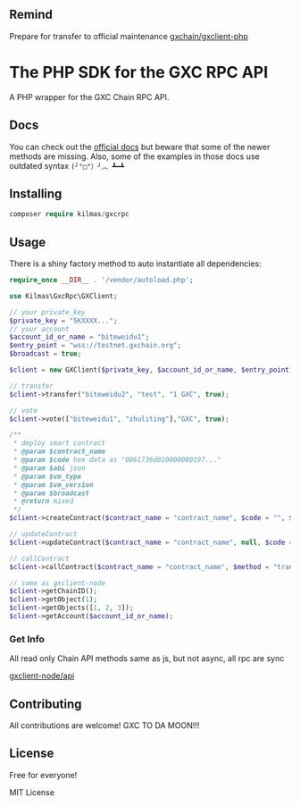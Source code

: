 ## Remind
Prepare for transfer to official maintenance [gxchain/gxclient-php](https://github.com/gxchain/gxclient-php/)

# The PHP SDK for the GXC RPC API

A PHP wrapper for the GXC Chain RPC API.

## Docs

You can check out the [official docs](https://gxchain.github.io/gxclient-node/api/) but 
beware that some of the newer methods are missing. Also, some of the examples in those 
docs use outdated syntax `(╯°□°）╯︵ ┻━┻`

## Installing

```php
composer require kilmas/gxcrpc
```

## Usage

There is a shiny factory method to auto instantiate all dependencies: 

```php
require_once __DIR__ . '/vendor/autoload.php';

use Kilmas\GxcRpc\GXClient;

// your private_key
$private_key = "5KXXXX...";
// your account
$account_id_or_name = "biteweidu1";
$entry_point = "wss://testnet.gxchain.org";
$broadcast = true;

$client = new GXClient($private_key, $account_id_or_name, $entry_point);

// transfer
$client->transfer("biteweidu2", "test", "1 GXC", true);

// vote
$client->vote(["biteweidu1", "zhuliting"],"GXC", true);

/**
 * deploy smart contract
 * @param $contract_name
 * @param $code hex data as "0061736d010000000197..."
 * @param $abi json
 * @param $vm_type
 * @param $vm_version
 * @param $broadcast
 * @return mixed
 */
$client->createContract($contract_name = "contract_name", $code = "", $abi = [], "0", "0", $broadcast);

// updateContract
$client->updateContract($contract_name = "contract_name", null, $code = "", $abi, true);

// callContract
$client->callContract($contract_name = "contract_name", $method = "transfer", $param = ['memo' => ""], $amount_asset = "1 GXC", $broadcast);

// same as gxclient-node
$client->getChainID();
$client->getObject(1);
$client->getObjects([1, 2, 3]);
$client->getAccount($account_id_or_name);
```

### Get Info

All read only Chain API methods same as js, but not async, all rpc are sync

[gxclient-node/api](https://gxchain.github.io/gxclient-node/api/) 

## Contributing

All contributions are welcome! GXC TO DA MOON!!!

## License

Free for everyone!

MIT License
